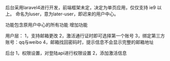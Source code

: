 后台采用laravel4进行开发，前端框架未定，决定为单页应用，仅仅支持 ie9 以上。
命名为luser，意为later-user，即迟来的用户中心。

功能包含原用户中心的所有功能
增加功能

用户层：
1，支持邮箱更改
2，激活通行证时即可选择第一个账号
3，绑定第三方账号：qq与weibo
4，邮箱找回密码时，提示信息不会显示完整的邮箱地址

后台
1，权限设置，对登陆api进行权限设置
2，添加激活信息
